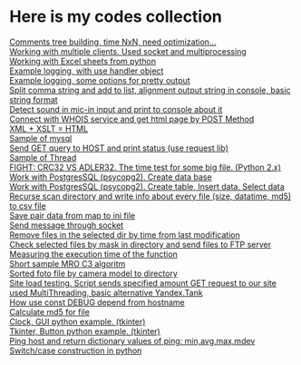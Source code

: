 # Here is my codes collection

<a href="https://github.com/avedensky/quick-python-code-snapshots/blob/master/commets-tree/show_comments_tree_2.py">Comments tree building, time NxN, need optimization...</a><br>
<a href="https://github.com/avedensky/quick-python-code-snapshots/blob/master/socket/server_multiproc.py">Working with multiple clients. Used socket and multiprocessing</a><br>
<a href="https://github.com/avedensky/quick-python-code-snapshots/blob/master/excel/xls_write.py">Working with Excel sheets from python</a><br>
<a href="https://github.com/avedensky/quick-python-code-snapshots/blob/master/logging/log.py">Example logging, with use handler object</a><br>
<a href="https://github.com/avedensky/quick-python-code-snapshots/blob/master/logging/log2Console.py">Example logging, some options for pretty output</a><br>
<a href="https://github.com/avedensky/quick-python-code-snapshots/blob/master/strings/parse_str.py">Split comma string and add to list, alignment output string in console, basic string format</a><br>
<a href="https://github.com/avedensky/quick-python-code-snapshots/blob/master/sound-mic-dectect/detectsound.py">Detect sound in mic-in input and print to console about it</a><br>
<a href="https://github.com/avedensky/quick-python-code-snapshots/blob/master/urllib/urlibpost.py">Connect with WHOIS service and get html page by POST Method</a><br>
<a href="https://github.com/avedensky/quick-python-code-snapshots/blob/master/xml-xslt-html/generatorHTML.py">XML + XSLT = HTML</a><br>
<a href="https://github.com/avedensky/quick-python-code-snapshots/blob/master/mysql/mysql.py">Sample of mysql</a><br>
<a href="https://github.com/avedensky/quick-python-code-snapshots/blob/master/request/checkhostbyget.py">Send GET query to HOST and print status (use request lib)</a><br>
<a href="https://github.com/avedensky/quick-python-code-snapshots/blob/master/thread/threads.py">Sample of Thread</a><br>
<a href="https://github.com/avedensky/quick-python-code-snapshots/blob/master/crc/crc.py">FIGHT: CRC32 VS ADLER32. The time test for some big file. (Python 2.x)</a><br>
<a href="https://github.com/avedensky/quick-python-code-snapshots/blob/master/postgresql/createbd.py">Work with PostgresSQL (psycopg2). Create data base</a><br>
<a href="https://github.com/avedensky/quick-python-code-snapshots/blob/master/postgresql/createtbl_insert_select.py">Work with PostgresSQL (psycopg2). Create table, Insert data, Select data</a><br>
<a href="https://github.com/avedensky/quick-python-code-snapshots/blob/master/dir2csv/dir2csv.py">Recurse scan directory and write info about every file (size, datatime, md5) to csv file</a><br>
<a href="https://github.com/avedensky/quick-python-code-snapshots/blob/master/voc2ini/voc2ini.py">Save pair data from map to ini file</a><br>
<a href="https://github.com/avedensky/quick-python-code-snapshots/blob/master/socket/send2socket.py">Send message through socket</a><br>
<a href="https://github.com/avedensky/quick-python-code-snapshots/blob/master/files_remove/remove_files_by_time.py">Remove files in the selected dir by time from last modification</a><br>
<a href="https://github.com/avedensky/quick-python-code-snapshots/blob/master/ftp/ftp.py">Check selected files by mask in directory and send files to FTP server</a><br>
<a href="https://github.com/avedensky/quick-python-code-snapshots/blob/master/execution_time/execution_time.py">Measuring the execution time of the function</a><br>
<a href="https://github.com/avedensky/quick-python-code-snapshots/blob/master/mro_c3/mro.py">Short sample MRO C3 algoritm</a><br>
<a href="https://github.com/avedensky/quick-python-code-snapshots/blob/master/sort_foto/foto_sort_to_dir.py">Sorted foto file by camera model to directory</a><br>
<a href="https://github.com/avedensky/quick-python-code-snapshots/blob/master/sait_load_testing/stress.py">Site load testing. Script sends specified amount GET request to our site used MultiThreading, basic alternative Yandex.Tank</a><br>
<a href="https://github.com/avedensky/quick-python-code-snapshots/blob/master/hostname/get_hostname.py">How use const DEBUG depend from hostname</a><br>
<a href="https://github.com/avedensky/quick-python-code-snapshots/blob/master/md5/md5filesum.py">Calculate md5 for file</a><br>
<a href="https://github.com/avedensky/quick-python-code-snapshots/blob/master/tkinter/clock.py">Clock, GUI python example. (tkinter)</a><br>
<a href="https://github.com/avedensky/quick-python-code-snapshots/blob/master/tkinter/button.py">Tkinter, Button python example. (tkinter)</a><br>
<a href="https://github.com/avedensky/quick-python-code-snapshots/blob/master/ping/ping_values.py">Ping host and return dictionary values of ping: min,avg,max,mdev</a><br>
<a href="https://github.com/avedensky/quick-python-code-snapshots/blob/master/switch/switch_case.py">Switch/case construction in python</a><br>

